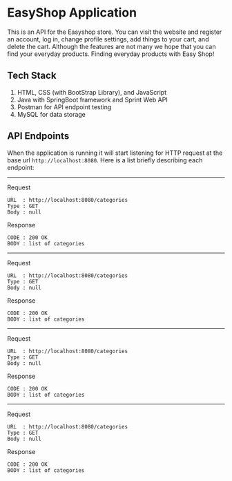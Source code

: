 # EasyShop Application
This is an API for the Easyshop store. You can visit the website and register an account, log in, change profile settings, add things to your cart, and delete the cart. Although the features are not many we hope that you can find your everyday products. Finding everyday products with Easy Shop!

## Tech Stack
1. HTML, CSS (with BootStrap Library), and JavaScript
2. Java with SpringBoot framework and Sprint Web API
3. Postman for API endpoint testing
4. MySQL for data storage

## API Endpoints
When the application is running it will start listening for HTTP request at the base url `http://localhost:8080`. Here is a list briefly describing each endpoint:

---
Request
```
URL  : http://localhost:8080/categories
Type : GET
Body : null
```
Response
```
CODE : 200 OK
BODY : list of categories
```
---
Request
```
URL  : http://localhost:8080/categories
Type : GET
Body : null
```
Response
```
CODE : 200 OK
BODY : list of categories
```
---
Request
```
URL  : http://localhost:8080/categories
Type : GET
Body : null
```
Response
```
CODE : 200 OK
BODY : list of categories
```
---
Request
```
URL  : http://localhost:8080/categories
Type : GET
Body : null
```
Response
```
CODE : 200 OK
BODY : list of categories
```
